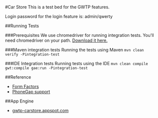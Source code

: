 #Car Store
This is a test bed for the GWTP features. 

Login password for the login feature is: admin/qwerty

##Running Tests

###Prerequisites
We use chromedriver for running integration tests. You'll need chromedriver on your path.
[Download it here.](https://sites.google.com/a/chromium.org/chromedriver/)

###Maven integration tests
Running the tests using Maven
`mvn clean verify -Pintegration-test`

###IDE Integration tests
Running tests using the IDE
`mvn clean compile gwt:compile gae:run -Pintegration-test`

##Reference
* [Form Factors](https://github.com/ArcBees/GWTP/wiki/Form-Factors)
* [PhoneGap support](https://github.com/ArcBees/GWTP/wiki/Phonegap-support)

##App Engine
* [gwtp-carstore.appspot.com](http://gwtp-carstore.appspot.com/)
